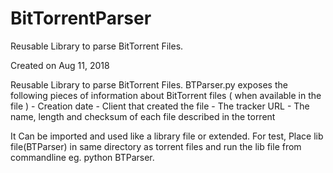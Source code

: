 # BitTorrentParser
Reusable Library to parse BitTorrent Files. 

Created on Aug 11, 2018

Reusable Library to parse BitTorrent Files. 
       BTParser.py exposes the following pieces of information about BitTorrent files ( when available in the file )
       - Creation date
       - Client that created the file
       - The tracker URL
       - The name, length and checksum of each file described in the torrent 
       
It Can be imported and used like a library file or extended.
        For test, Place lib file(BTParser) in same directory as torrent files and run the lib file from commandline eg. python BTParser.
